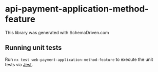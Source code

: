 
# api-payment-application-method-feature

This library was generated with SchemaDriven.com

## Running unit tests

Run `nx test web-payment-application-method-feature` to execute the unit tests via [Jest](https://jestjs.io).

